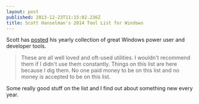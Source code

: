 ```yaml
---
layout: post
published: 2013-12-23T11:15:02.236Z
title: Scott Hanselman's 2014 Tool List for Windows
---
```


Scott has [posted](http://www.hanselman.com/tools) his yearly collection of great Windows power user and developer tools.

> These are all well loved and oft-used utilities. I wouldn't recommend them if I didn't use them constantly. Things on this list are here because I dig them. No one paid money to be on this list and no money is accepted to be on this list.

Some really good stuff on the list and I find out about something new every year.
